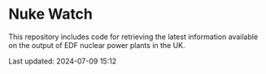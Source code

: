 # Nuke Watch

This repository includes code for retrieving the latest information available on the output of EDF nuclear power plants in the UK.

Last updated: 2024-07-09 15:12